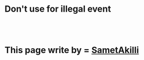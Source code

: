 <h1>Don't use for illegal event<h1><br>
<p>This page write by = <a href='https://github.com/SametAkilli'>SametAkilli<a><p>